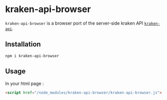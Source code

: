 # kraken-api-browser

`kraken-api-browser` is a browser port of the server-side kraken API [`kraken-api`](https://github.com/nothingisdead/npm-kraken-api).


## Installation

`npm i kraken-api-browser`

## Usage

In your html page :

```html
<script href="/node_modules/kraken-api-browser/kraken-api-browser.js">
```
